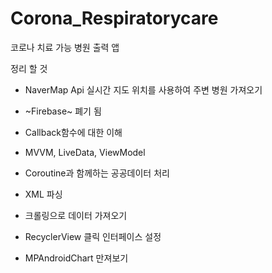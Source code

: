 # Corona_Respiratorycare
코로나 치료 가능 병원 출력 앱

정리 할 것

* NaverMap Api
  실시간 지도 위치를 사용하여 주변 병원 가져오기

* ~Firebase~ 폐기 됨

* Callback함수에 대한 이해

* MVVM, LiveData, ViewModel

* Coroutine과 함께하는 공공데이터 처리

* XML 파싱

* 크롤링으로 데이터 가져오기

* RecyclerView 클릭 인터페이스 설정

* MPAndroidChart 만져보기
